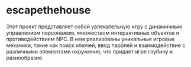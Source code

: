 # escapethehouse
Этот проект представляет собой увлекательную игру с динамичным управлением персонажем, множеством интерактивных объектов и противодействием NPC. В нем реализованы уникальные игровые механики, такие как поиск ключей, ввод паролей и взаимодействие с различными элементами окружения, что придает игре глубину и разнообразие.
